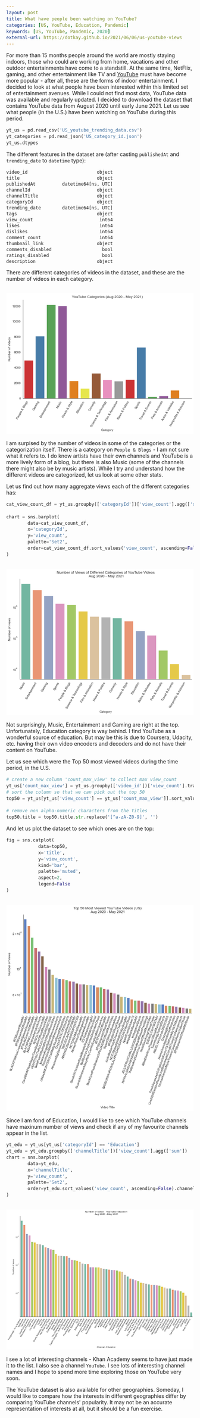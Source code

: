 ```yaml
---
layout: post
title: What have people been watching on YouTube?
categories: [US, YouTube, Education, Pandemic]
keywords: [US, YouTube, Pandemic, 2020]
external-url: https://dotkay.github.io/2021/06/06/us-youtube-views
---
```


For more than 15 months people around the world are mostly staying indoors, those who could are working from home, vacations and other outdoor entertainments have come to a standstill. At the same time, NetFlix, gaming, and other entertainment like TV and [YouTube](https://www.youtube.com/) must have become more popular - after all, these are the forms of indoor entertainment. I decided to look at what people have been interested within this limited set of entertainment avenues. While I could not find most data, YouTube data was available and regularly updated. I decided to download the dataset that contains YouTube data from August 2020 until early June 2021. Let us see what people (in the U.S.) have been watching on YouTube during this period.

```python
yt_us = pd.read_csv('US_youtube_trending_data.csv')
yt_categories = pd.read_json('US_category_id.json')
yt_us.dtypes
```

The different features in the dataset are (after casting `publishedAt` and `trending_date` to `datetime` type):

```
video_id                          object
title                             object
publishedAt          datetime64[ns, UTC]
channelId                         object
channelTitle                      object
categoryId                        object
trending_date        datetime64[ns, UTC]
tags                              object
view_count                         int64
likes                              int64
dislikes                           int64
comment_count                      int64
thumbnail_link                    object
comments_disabled                   bool
ratings_disabled                    bool
description                       object
```

There are different categories of videos in the dataset, and these are the number of videos in each category.

<br>
<div class="img_container">
<center><img src="https://raw.githubusercontent.com/dotkay/data_science/master/plots/n_cat_videos.png"></center>
</div>

I am surpised by the number of videos in some of the categories or the categorization itself. There is a category on `People & Blogs` - I am not sure what it refers to. I do know artists have their own channels and YouTube is a more lively form of a blog, but there is also Music (some of the channels there might also be by music artists). While I try and understand how the different videos are categorized, let us look at some other stats.

Let us find out how many aggregate views each of the different categories has:

```python
cat_view_count_df = yt_us.groupby(['categoryId'])['view_count'].agg(['sum'])

chart = sns.barplot(
        data=cat_view_count_df,
        x='categoryId',
        y='view_count',
        palette='Set2',
        order=cat_view_count_df.sort_values('view_count', ascending=False).category
)
```
<br>
<div class="img_container">
<center><img src="https://raw.githubusercontent.com/dotkay/data_science/master/plots/nviews_cat_videos.png"></center>
</div>

Not surprisingly, Music, Entertainment and Gaming are right at the top. Unfortunately, Education category is way behind. I find YouTube as a wonderful source of education. But may be this is due to Coursera, Udacity, etc. having their own video encoders and decoders and do not have their content on YouTube.

Let us see which were the Top 50 most viewed videos during the time period, in the U.S.

```python
# create a new column 'count_max_view' to collect max view_count
yt_us['count_max_view'] = yt_us.groupby(['video_id'])['view_count'].transform(max)
# sort the column so that we can pick out the top 50
top50 = yt_us[yt_us['view_count'] == yt_us['count_max_view']].sort_values(by=['count_max_view'], 
                                                                          ascending=False).head(50)
# remove non alpha-numeric characters from the titles
top50.title = top50.title.str.replace('[^a-zA-Z0-9]', '')
```

And let us plot the dataset to see which ones are on the top:

```python
fig = sns.catplot(
            data=top50,
            x='title',
            y='view_count',
            kind='bar',
            palette='muted',
            aspect=2,
            legend=False
)
```
<br>
<div class="img_container">
<center><img src="https://raw.githubusercontent.com/dotkay/data_science/master/plots/top50_yt_videos.png"></center>
</div>

Since I am fond of Education, I would like to see which YouTube channels have maxinum number of views and check if any of my favourite channels appear in the list.

```python
yt_edu = yt_us[yt_us['categoryId'] == 'Education']
yt_edu = yt_edu.groupby(['channelTitle'])['view_count'].agg(['sum'])
chart = sns.barplot(
        data=yt_edu,
        x='channelTitle',
        y='view_count',
        palette='Set2',
        order=yt_edu.sort_values('view_count', ascending=False).channelTitle
)
```

<br>
<div class="img_container">
<center><img src="https://raw.githubusercontent.com/dotkay/data_science/master/plots/yt_edu_views.png"></center>
</div>

I see a lot of interesting channels - Khan Academy seems to have just made it to the list. I also see a channel `YouTube`. I see lots of interesting channel names and I hope to spend more time exploring those on YouTube very soon.

The YouTube dataset is also available for other geographies. Someday, I would like to compare how the interests in different geographies differ by comparing YouTube channels' popularity. It may not be an accurate representation of interests at all, but it should be a fun exercise.